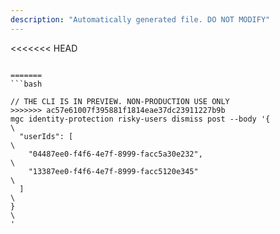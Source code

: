 ```yaml
---
description: "Automatically generated file. DO NOT MODIFY"
---
```


<<<<<<< HEAD
```cli

=======
```bash

// THE CLI IS IN PREVIEW. NON-PRODUCTION USE ONLY
>>>>>>> ac57e61007f395881f1814eae37dc23911227b9b
mgc identity-protection risky-users dismiss post --body '{\
  "userIds": [\
    "04487ee0-f4f6-4e7f-8999-facc5a30e232",\
    "13387ee0-f4f6-4e7f-8999-facc5120e345"\
  ]\
}\
'

```